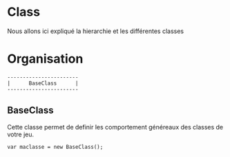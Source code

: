 Class
==========


Nous allons ici expliqué la hierarchie et les différentes classes 


Organisation
============
```
-----------------------
|      BaseClass      |
-----------------------
```


BaseClass
-----------

Cette classe permet de definir les comportement généreaux des classes de votre jeu.

```
var maclasse = new BaseClass();
```

